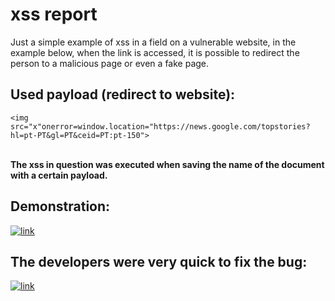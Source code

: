 # xss report
Just a simple example of xss in a field on a vulnerable website, in the example below, when the link is accessed, it is possible to redirect the person to a malicious page or even a fake page.

<h2>Used payload (redirect to website):</h2>
<code>&lt;img src="x"onerror=window.location="https://news.google.com/topstories?hl=pt-PT&gl=PT&ceid=PT:pt-150"&gt;
</code>
<p><br><b>The xss in question was executed when saving the name of the document with a certain payload.</b></p>

<h2>Demonstration:</h2>

[![link](https://j.gifs.com/A6qB1l.gif)](http://www.youtube.com/watch?v=D3jo_nYqNTc)


<h2>The developers were very quick to fix the bug:</h2>

[![link](https://j.gifs.com/838p93.gif)](http://www.youtube.com/watch?v=D3jo_nYqNTc)

